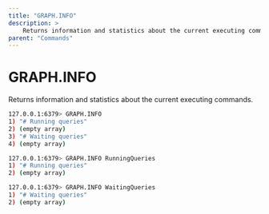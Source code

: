 ```yaml
---
title: "GRAPH.INFO"
description: >
    Returns information and statistics about the current executing commands
parent: "Commands"
---
```


# GRAPH.INFO

Returns information and statistics about the current executing commands.

```sh
127.0.0.1:6379> GRAPH.INFO
1) "# Running queries"
2) (empty array)
3) "# Waiting queries"
4) (empty array)

127.0.0.1:6379> GRAPH.INFO RunningQueries
1) "# Running queries"
2) (empty array)

127.0.0.1:6379> GRAPH.INFO WaitingQueries
1) "# Waiting queries"
2) (empty array)
```
